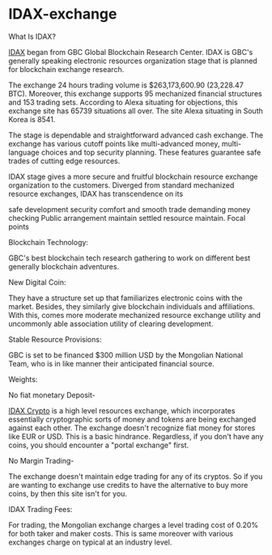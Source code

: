 # IDAX-exchange

What Is IDAX? 

<a href="https://coinpedia.org/exchange/idax-review/">IDAX</A> began from GBC Global Blockchain Research Center. IDAX is GBC's generally speaking electronic resources organization stage that is planned for blockchain exchange research. 

The exchange 24 hours trading volume is $263,173,600.90 (23,228.47 BTC). Moreover, this exchange supports 95 mechanized financial structures and 153 trading sets. According to Alexa situating for objections, this exchange site has 65739 situations all over. The site Alexa situating in South Korea is 8541. 

The stage is dependable and straightforward advanced cash exchange. The exchange has various cutoff points like multi-advanced money, multi-language choices and top security planning. These features guarantee safe trades of cutting edge resources. 

IDAX stage gives a more secure and fruitful blockchain resource exchange organization to the customers. Diverged from standard mechanized resource exchanges, IDAX has transcendence on its 

safe development security 
comfort and smooth trade 
demanding money checking 
Public arrangement maintain 
settled resource maintain. 
Focal points 

Blockchain Technology: 

GBC's best blockchain tech research gathering to work on different best generally blockchain adventures. 

New Digital Coin: 

They have a structure set up that familiarizes electronic coins with the market. Besides, they similarly give blockchain individuals and affiliations. With this, comes more moderate mechanized resource exchange utility and uncommonly able association utility of clearing development. 

Stable Resource Provisions: 

GBC is set to be financed $300 million USD by the Mongolian National Team, who is in like manner their anticipated financial source. 

Weights: 

No fiat monetary Deposit- 

<a href="https://coinpedia.org/exchange/idax-review/">IDAX Crypto</A> is a high level resources exchange, which incorporates essentially cryptographic sorts of money and tokens are being exchanged against each other. The exchange doesn't recognize fiat money for stores like EUR or USD. This is a basic hindrance. Regardless, if you don't have any coins, you should encounter a "portal exchange" first. 

No Margin Trading- 

The exchange doesn't maintain edge trading for any of its cryptos. So if you are wanting to exchange use credits to have the alternative to buy more coins, by then this site isn't for you. 

IDAX Trading Fees: 

For trading, the Mongolian exchange charges a level trading cost of 0.20% for both taker and maker costs. This is same moreover with various exchanges charge on typical at an industry level.
